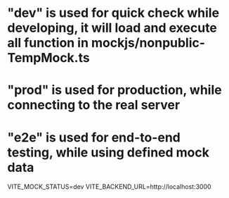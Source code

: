 
# "dev" is used for quick check while developing, it will load and execute all function in mockjs/nonpublic-TempMock.ts
# "prod" is used for production, while connecting to the real server
# "e2e" is used for end-to-end testing, while using defined mock data
VITE_MOCK_STATUS=dev
VITE_BACKEND_URL=http://localhost:3000

